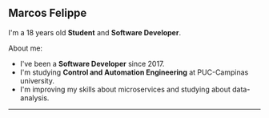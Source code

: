 <h2>Marcos Felippe</h2>

I'm a 18 years old <strong>Student</strong> and <strong>Software Developer</strong>.


About me:
- I've been a <strong>Software Developer</strong> since 2017.
- I'm studying <strong>Control and Automation Engineering</strong> at PUC-Campinas university.
- I'm improving my skills about microservices and studying about data-analysis.
<hr/>
<!---
Marcos-Felippe/Marcos-Felippe is a ✨ special ✨ repository because its `README.md` (this file) appears on your GitHub profile.
You can click the Preview link to take a look at your changes.
--->
